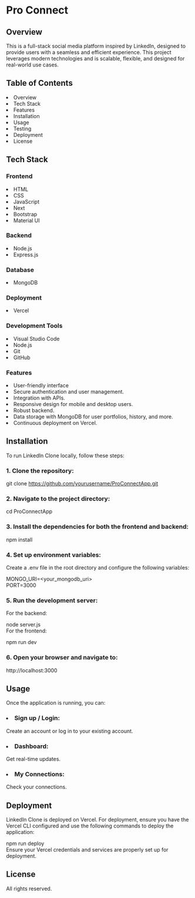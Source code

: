 <h1>Pro Connect</h1>
<h2>Overview</h2>
This is a full-stack social media platform inspired by LinkedIn, designed to provide users with a seamless and efficient experience. This project leverages modern technologies and is scalable, flexible, and designed for real-world use cases.

<h2>Table of Contents</h2>
<li>Overview</li>
<li>Tech Stack</li>
<li>Features</li>
<li>Installation</li>
<li>Usage</li>
<li>Testing</li>
<li>Deployment</li>
<li>License</li>

<h2>Tech Stack</h2>
<h3>Frontend</h3>
<li>HTML</li>
<li>CSS</li>
<li>JavaScript</li>
<li>Next</li>
<li>Bootstrap</li>
<li>Material UI</li>

<h3>Backend</h3>
<li>Node.js</li>
<li>Express.js</li>

<h3>Database</h3>
<li>MongoDB</li>

<h3>Deployment</h3>
<li>Vercel</li>

<h3>Development Tools</h3>
<li>Visual Studio Code</li>
<li>Node.js</li>
<li>Git</li>
<li>GitHub</li>

<h3>Features</h3>
<li>User-friendly interface</li>
<li>Secure authentication and user management.</li>
<li>Integration with APIs.</li>
<li>Responsive design for mobile and desktop users.</li>
<li>Robust backend.</li>
<li>Data storage with MongoDB for user portfolios, history, and more.</li>
<li>Continuous deployment on Vercel.</li>

<h2>Installation</h2>
To run LinkedIn Clone locally, follow these steps:

<h3>1. Clone the repository:</h3>

git clone https://github.com/yourusername/ProConnectApp.git
<h3>2. Navigate to the project directory:</h3>

cd ProConnectApp
<h3>3. Install the dependencies for both the frontend and backend:</h3>

npm install
<h3>4. Set up environment variables:</h3>

Create a .env file in the root directory and configure the following variables:

MONGO_URI=<your_mongodb_uri><br>
PORT=3000<br>

<h3>5. Run the development server:</h3>

For the backend:

node server.js<br>
For the frontend:

npm run dev
<h3>6. Open your browser and navigate to:</h3>

http://localhost:3000
<h2>Usage</h2>
Once the application is running, you can:

<h3><li>Sign up / Login:</h3>Create an account or log in to your existing account.</li>
<h3><li>Dashboard:</h3> Get real-time updates.</li>
<h3><li>My Connections:</h3> Check your connections.</li>

<h2>Deployment</h2>
LinkedIn Clone is deployed on Vercel. For deployment, ensure you have the Vercel CLI configured and use the following commands to deploy the application:

npm run deploy<br>
Ensure your Vercel credentials and services are properly set up for deployment.

<h2>License</h2>
All rights reserved.
